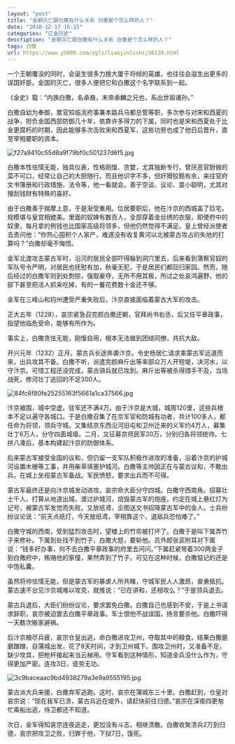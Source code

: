 ```yaml
---
layout: "post"
title: "金朝灭亡跟白撒有什么关系 白撒是个怎么样的人？"
date: "2018-12-17 16:15"
categories: "辽金历史"
description: "金朝灭亡跟白撒有什么关系 白撒是个怎么样的人？"
tags: 白撒
url: https://www.y5000.com/zgls/liaojinlishi/36139.html
---
```






一个王朝覆没的同时，会诞生很多力挽大厦于将倾的英雄，也往往会滋生出更多的误国奸臣。金国的灭亡，很多人便把它和白撒这个名字联系到一起。

《金史》载：“内族白撒，名承裔，末帝承麟之兄也，系出世祖诸孙。”

白撒自幼为奉御，累官知临洮府事兼本路兵马都总管等职，多次参与对宋和西夏的战争，担负金国西部防御几十年，依靠许多得力的下属，同时也是宋和西夏处于比金更腐朽的时期，因此能够多次击败宋和西夏军，这些功劳也成了他日后晋升，直至宰相要职的资本。

![f27a9410c55d8a9f79bf0c501237d6f5.jpg](https://img.y5000.com/uploads/allimg/181030/f27a9410c55d8a9f79bf0c501237d6f5.jpg)

白撒本性怯懦无能，独具仪表，性格刚愎、贪婪，尤其独断专行。曾厌恶官厨做的菜不可口，经常让自己的大厨随行。而且他识字不多，但奸猾狡黠有余，来往官府文书簿册和行政措施、法令等，他一看就会。善于空谈、议论、耍小聪明，尤其对搜刮钱财有特殊的喜好。

由于白撒善于揣摩上意，于是渐受重用。位居要职后，他在汴京的西城盖了巨宅，规模堪与皇宫相媲美。里面的奴婢有数百人，全部穿着金丝绣的衣服，即使府中的奴隶，每月拿的例钱也比国家高级将领多，但他仍然觉得不满足。皇上曾经派使者去责问他：“你热心囤积个人家产，难道没有收复黄河以北被蒙古攻占的失地的打算吗？”白撒却毫不悔悟。

金军北渡攻击蒙古军时，沿河的居民全部吓得躲到洞穴里去，后来看到蒲察官奴的军队号令严明，对居民也抚慰有加，秋毫无犯，于是居民们都回归家园。然而，随后经过的白撒军则到处剽掠，强取豪夺，无所不用其极，所过之处哀鸿遍野，他的部下甚至把活人抓来吃掉，有的一餐花费数十金还不够。

金军在三峰山和钧州遭受严重失败后，汴京直接面临着蒙古大军的攻击。

正大五年（1228），哀宗紧急召完颜白撒还朝，官拜尚书右丞，后又任平章政事，指望他临危受命，能够有所作为。

事实上，白撒贪怯无能，刚愎自用，根本无法做到团结同僚，共抗大敌。

开兴元年（1232）正月，蒙古兵长途奔袭汴京。令史杨居仁请求乘蒙古军远道而来，出兵攻其不备。白撒不听，派遣完颜麻斤出等率部众万人开短堤，决河水，以守汴京。可惜工程还没完成，蒙古骑兵就已攻到。麻斤出等被杀得措手不及，当场战死，修河壮丁逃回的不足300人。

![84fc6f80fe25255163f5661a1ca37566.jpg](https://img.y5000.com/uploads/allimg/181030/84fc6f80fe25255163f5661a1ca37566.jpg)

汴京被围，城中空虚。驻军还不满4万。由于汴京是大城，城周120里，这些兵根本不足以遍守各城口。于是白撒召集了在京军官和防城有功者，共计100多人，都任命为将领，领兵守城。又集结京东西沿河旧屯和卫州迁来的义军约4万人，募集壮丁6万人，分守四面城墙。二月，又征募京师民军20万，分别归各将领统帅。七拼八凑后，基本构建起汴京的防御体系。

后来蒙古军接受金国的议和，但仍留一支军队积极作进攻的准备，沿着汴京的护城河设置木栅等工事，并用柴草填塞护城河。白撒等主帅因正在与蒙古议和，不敢出兵，在城上坐视蒙古军备战。军民愤怒，要求出兵而不可得。

蒙古军最终还是向汴京城发动进攻。哀宗命大臣分守四城。白撒守西南角。招募壮士千人，打算从地道出城，渡过护城河，烧毁蒙古军的炮座。约定在城上悬红灯为记号，被蒙古军发觉而失败。又放纸鸢，企图送文书招降蒙古军中的金人。士兵纷纷议论说：“前天点纸灯，今天放纸鸢，宰相靠这个，退敌兵恐怕难了。”

白撒守城的西南，受到猛烈攻击时，望楼上的竹帘被打坏了。白撒于是叫下属弄竹子来修补。下属到处找不到竹子，白撒大怒，要斩他。员外郎张衮附耳对下属说：“钱多好办事，何不去白撒平章政事的府里去问问。”下属赶紧带着300两金子到白撒府中，贿赂他的家僮，果然弄到了竹子。可见在这种时候，白撒惦记的还是中饱私囊。

虽然将帅怯懦无能，但是蒙古军的暴虐人所共睹，守城军民人人激昂，奋勇抵抗。蒙古速不台见汴京城难以攻克，就推说：“已在讲和，还相攻么？”于是领兵退去。

蒙古兵退后，大臣们纷纷议论，要求罢免白撒。白撒自己也感到不安，于是上书请求辞职，哀宗被迫罢去白撒平章政事。军士恨他不战误国，扬言要杀他。白撒吓得一天数次搬家避祸。

后汴京粮尽兵疲，哀宗仓皇出逃，命白撒进攻卫州，夺取其中的粮食。结果白撒磨磨蹭蹭，自蒲城出发，花了8天时间，才到卫州城下。围攻卫州时，又准备不足，缺少攻具，把枪杆接起来当云梯用。守军看到这种情形，知道金兵没什么作为，守得更加严密。连攻3日，徒劳无功。

![3c9baceaac9bd4938279a3e9a9555195.jpg](https://img.y5000.com/uploads/allimg/181030/3c9baceaac9bd4938279a3e9a9555195.jpg)

蒙古派大兵来援，白撒弃军逃跑。这时，哀宗在蒲城东三十里。白撒赶到，仓皇对哀宗说：“现在我军已溃，蒙古兵近在堤外，请赶快前往归德。”哀宗在深夜四更匆忙乘船出逃，侍卫都还不知道。

次日，金军得知哀宗连夜逃走，更加没有斗志，相继溃散。白撒收聚溃兵2万到归德，哀宗把攻卫之败，归罪于他，下狱7日，饿死。
